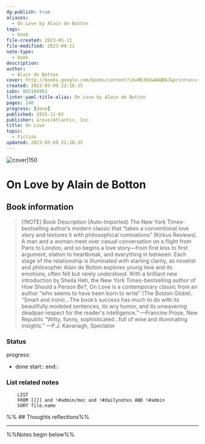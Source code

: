 ```yaml
---
dg-publish: true
aliases:
  - On Love by Alain de Botton
tags:
  - book
file-created: 2023-05-11
file-modified: 2023-09-21
note-type:
  - book
description: 
author:
  - Alain de Botton
cover: http://books.google.com/books/content?id=R63SDwAAQBAJ&printsec=frontcover&img=1&zoom=1&edge=curl&source=gbs_api
created: 2023-05-09 22:18:35
isbn: 802189962
linter-yaml-title-alias: On Love by Alain de Botton
pages: 240
progress: [done]
published: 2015-11-03
publisher: Grove/Atlantic, Inc.
title: On Love
topic:
  - Fiction
updated: 2023-05-09 22:18:35
---
```


![cover|150](http://books.google.com/books/content?id=R63SDwAAQBAJ&printsec=frontcover&img=1&zoom=1&edge=curl&source=gbs_api)

# On Love by Alain de Botton

## Book information

> [!NOTE] Book Description (Auto-Imported)
> The New York Times-bestselling author’s modern classic that “takes a conventional love story and textures it with philosophical ruminations” (Kirkus Reviews). A man and a woman meet over casual conversation on a flight from Paris to London, and so begins a love story—from first kiss to first argument, elation to heartbreak, and everything in between. Each stage of the relationship is illuminated with starling clarity, as novelist and philosopher Alain de Botton explores young love and its emotions, often felt but rarely understood. With a brilliant new introduction by Sheila Heti, the New York Times-bestselling author of How Should a Person Be?, On Love is a contemporary classic from an author “who seems to have been born to write” (The Boston Globe). “Smart and ironic…The book’s success has much to do with its beautifully modeled sentences, its wry humor, and its unwavering deadpan respect for the reader's intelligence.” —Francine Prose, New Republic “Witty, funny, sophisticated…full of wise and illuminating insights.” —P.J. Kavanagh, Spectator

### Status

progress:
  - done
start::
end::

### List related notes

```dataview
	LIST
	FROM [[]] and !#admin/moc and !#dailynotes AND !#admin
	SORT file.name
```

%% ## Thoughts reflections%%

---
%%Notes begin below%%

##
